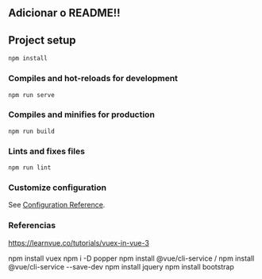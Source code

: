 ## Adicionar o README!!

## Project setup

```
npm install
```

### Compiles and hot-reloads for development

```
npm run serve
```

### Compiles and minifies for production

```
npm run build
```

### Lints and fixes files

```
npm run lint
```

### Customize configuration

See [Configuration Reference](https://cli.vuejs.org/config/).

### Referencias

https://learnvue.co/tutorials/vuex-in-vue-3

npm install vuex
npm i -D popper
npm install @vue/cli-service / npm install @vue/cli-service --save-dev
npm install jquery
npm install bootstrap
